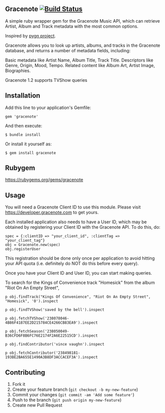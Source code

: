 ## Gracenote [![Build Status](https://travis-ci.org/nobelium/gracenote.png)](https://travis-ci.org/nobelium/gracenote) 
A simple ruby wrapper gem for the Gracenote Music API, which can retrieve Artist, Album and Track metadata with the most common options.

Inspired by <a href="https://github.com/cweichen/pygn">pygn project</a>.

Gracenote allows you to look up artists, albums, and tracks in the Gracenote database, and returns a number of metadata fields, including:

Basic metadata like Artist Name, Album Title, Track Title.
Descriptors like Genre, Origin, Mood, Tempo.
Related content like Album Art, Artist Image, Biographies.

Gracenote 1.2 supports TVShow queries 

## Installation

Add this line to your application's Gemfile:

    gem 'gracenote'

And then execute:

    $ bundle install

Or install it yourself as:

    $ gem install gracenote

## Rubygem
	
<a href="https://rubygems.org/gems/gracenote">https://rubygems.org/gems/gracenote</a>

## Usage

You will need a Gracenote Client ID to use this module. Please visit https://developer.gracenote.com to get yours.

Each installed application also needs to have a User ID, which may be obtained by registering your Client ID with the Gracenote API. To do this, do:

    spec = {:clientID => "your_client_id", :clientTag => "your_client_tag"}
    obj = Gracenote.new(spec)
    obj.registerUser

This registration should be done only once per application to avoid hitting your API quota (i.e. definitely do NOT do this before every query).

Once you have your Client ID and User ID, you can start making queries.

To search for the Kings of Convenience track "Homesick" from the album "Riot On An Empty Street",

    p obj.findTrack("Kings Of Convenience", "Riot On An Empty Street", "Homesick", '0').inspect

    p obj.findTVShow('saved by the bell').inspect

    p obj.fetchTVShow('238078046-4B86F4187EE2D215784CE4266CB83EA9').inspect

    p obj.fetchSeason('238050049-B36CFD6F8B6FC76E2174F2A6E22515CD').inspect

    p obj.findContributor('vince vaughn').inspect

    p obj.fetchContributor('238498181-193BE2BA655E1490A3B8DF3ACCACEF3A').inspect

    

## Contributing

1. Fork it
2. Create your feature branch (`git checkout -b my-new-feature`)
3. Commit your changes (`git commit -am 'Add some feature'`)
4. Push to the branch (`git push origin my-new-feature`)
5. Create new Pull Request
